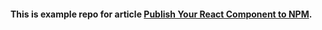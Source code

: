 #### This is example repo for article [Publish Your React Component to NPM](https://muhammad-f-huda.medium.com/publish-your-react-component-to-npm-49a1c2671e22).
